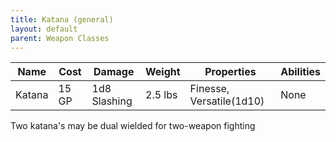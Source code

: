 ```yaml
---
title: Katana (general)
layout: default
parent: Weapon Classes
---
```



|Name | Cost | Damage | Weight| Properties | Abilities|
|-----|------|--------|-------|------------|----------|
|Katana| 15 GP| 1d8 Slashing| 2.5 lbs| Finesse, Versatile(1d10)| None

Two katana's may be dual wielded for two-weapon fighting